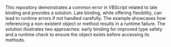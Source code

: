 This repository demonstrates a common error in VBScript related to late binding and provides a solution. Late binding, while offering flexibility, can lead to runtime errors if not handled carefully. The example showcases how referencing a non-existent object or method results in a runtime failure. The solution illustrates two approaches: early binding for improved type safety and a runtime check to ensure the object exists before accessing its methods.